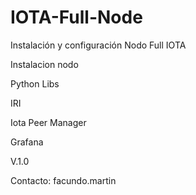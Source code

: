 # IOTA-Full-Node
Instalación y configuración Nodo Full IOTA

Instalacion nodo

Python Libs

IRI 

Iota Peer Manager

Grafana


V.1.0

Contacto: facundo.martin


